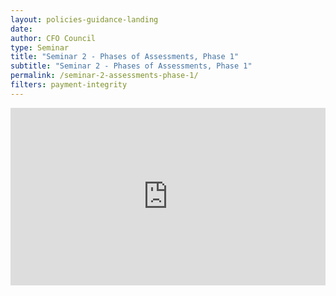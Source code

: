 ```yaml
---
layout: policies-guidance-landing
date: 
author: CFO Council
type: Seminar
title: "Seminar 2 - Phases of Assessments, Phase 1"
subtitle: "Seminar 2 - Phases of Assessments, Phase 1"
permalink: /seminar-2-assessments-phase-1/
filters: payment-integrity
---
```


<div style="padding:56.25% 0 0 0;position:relative;"><iframe src="https://player.vimeo.com/video/559128215?title=0&byline=0&portrait=0" style="position:absolute;top:0;left:0;width:100%;height:100%;" frameborder="0" allow="autoplay; fullscreen; picture-in-picture" allowfullscreen></iframe></div><script src="https://player.vimeo.com/api/player.js"></script>
